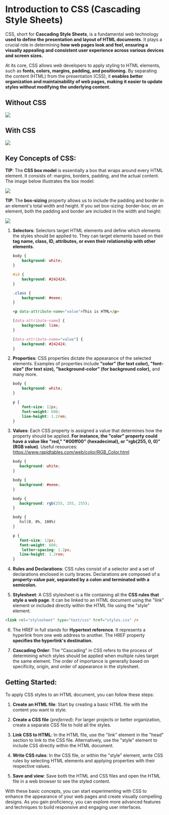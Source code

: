 # Introduction to CSS (Cascading Style Sheets)

CSS, short for **Cascading Style Sheets**, is a fundamental web technology **used to define the presentation and layout of HTML documents**. It plays a crucial role in determining **how web pages look and feel, ensuring a visually appealing and consistent user experience across various devices and screen sizes.**

At its core, CSS allows web developers to apply styling to HTML elements, such as **fonts, colors, margins, padding, and positioning.** By separating the content (HTML) from the presentation (CSS), it **enables better organization and maintainability of web pages, making it easier to update styles without modifying the underlying content.**

## Without CSS
![](https://github.com/projectfinalaudio/CSS_FUNDAMENTALS/blob/master/images/without%20css.png?raw=true)

## With CSS
![](https://github.com/projectfinalaudio/CSS_FUNDAMENTALS/blob/master/images/with%20css.png?raw=true)

## Key Concepts of CSS:

**TIP**: The **CSS box model** is essentially a box that wraps around every HTML element. It consists of: margins, borders, padding, and the actual content. The image below illustrates the box model:

![](https://github.com/projectfinalaudio/CSS_FUNDAMENTALS/blob/master/images/box%20model.png?raw=true)

**TIP**: The **box-sizing** property allows us to include the padding and border in an element's total width and height. If you set box-sizing: border-box; on an element, both the padding and border are included in the width and height:

![](https://github.com/projectfinalaudio/CSS_FUNDAMENTALS/blob/master/images/box%20sizing.png?raw=true)

1.  **Selectors**: Selectors target HTML elements and define which elements the styles should be applied to. They can target elements based on their **tag name, class, ID, attributes, or even their relationship with other elements**.
    ```css
    body {
        background: white;
    }

    #id {
        background: #242424;
    }

    .class {
        background: #eeee;
    }
    ```

    ```html
    <p data-attribute-name="value">This is HTML</p>
    ```

    ```css
    [data-attribute-name] {
        background: lime;
    }

    [data-attribute-name="value"] {
        background: #242424;
    }
    ```
2.  **Properties**: CSS properties dictate the appearance of the selected elements. Examples of properties include **"color" (for text color), "font-size" (for text size), "background-color" (for background color),** and many more.
    ```css
    body {
        background: white;
    }

    p {
        font-size: 12px;
        font-weight: 600;
        line-height: 1.2rem;
    }
    ```
3.  **Values**: Each CSS property is assigned a value that determines how the property should be applied. **For instance, the "color" property could have a value like "red," "#00ff00" (hexadecimal), or "rgb(255, 0, 0)" (RGB value)**. Useful resources: https://www.rapidtables.com/web/color/RGB_Color.html
     ```css
    body {
        background: white;
    }

    body {
        background: #eeee;
    }

    body {
        background: rgb(255, 255, 255);
    }

    body {
        hsl(0, 0%, 100%)
    } 

    p {
        font-size: 12px;
        font-weight: 600;
         letter-spacing: 1.2px;
        line-height: 1.2rem;
    }
    ```
4.  **Rules and Declarations**: CSS rules consist of a selector and a set of declarations enclosed in curly braces. Declarations are composed of a **property-value pair, separated by a colon and terminated with a semicolon.**
    
5.  **Stylesheet**: A CSS stylesheet is a file containing all the **CSS rules that style a web page**. It can be linked to an HTML document using the "link" element or included directly within the HTML file using the "style" element.
```html
<link rel="stylesheet" type="text/css" href="styles.css" />
```
6. The HREF in full stands for **Hypertext reference**. It represents a hyperlink from one web address to another.  The HREF property **specifies the hyperlink's destination.**
    
7.  **Cascading Order**: The "Cascading" in CSS refers to the process of determining which styles should be applied when multiple rules target the same element. The order of importance is generally based on specificity, origin, and order of appearance in the stylesheet.
    
## Getting Started:

To apply CSS styles to an HTML document, you can follow these steps:

1.  **Create an HTML file**: Start by creating a basic HTML file with the content you want to style.
    
2.  **Create a CSS file** (*preferred*): For larger projects or better organization, create a separate CSS file to hold all the styles.
    
3.  **Link CSS to HTML**: In the HTML file, use the "link" element in the "head" section to link to the CSS file. Alternatively, use the "style" element to include CSS directly within the HTML document.
    
4.  **Write CSS rules**: In the CSS file, or within the "style" element, write CSS rules by selecting HTML elements and applying properties with their respective values.
    
5.  **Save and view**: Save both the HTML and CSS files and open the HTML file in a web browser to see the styled content.
    
With these basic concepts, you can start experimenting with CSS to enhance the appearance of your web pages and create visually compelling designs. As you gain proficiency, you can explore more advanced features and techniques to build responsive and engaging user interfaces.
